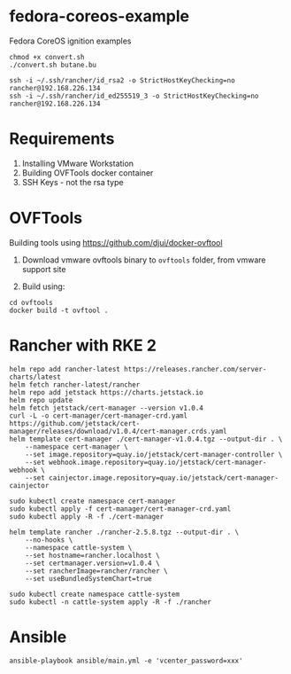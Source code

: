 # fedora-coreos-example

Fedora CoreOS ignition examples

```{shell}
chmod +x convert.sh
./convert.sh butane.bu

ssh -i ~/.ssh/rancher/id_rsa2 -o StrictHostKeyChecking=no rancher@192.168.226.134
ssh -i ~/.ssh/rancher/id_ed255519_3 -o StrictHostKeyChecking=no rancher@192.168.226.134
```

# Requirements

1. Installing VMware Workstation
2. Building OVFTools docker container
3. SSH Keys - not the rsa type

# OVFTools

Building tools using <https://github.com/djui/docker-ovftool>

1. Download vmware ovftools binary to `ovftools` folder, from vmware support site

2. Build using:

```
cd ovftools
docker build -t ovftool .
```

# Rancher with RKE 2


```
helm repo add rancher-latest https://releases.rancher.com/server-charts/latest
helm fetch rancher-latest/rancher
helm repo add jetstack https://charts.jetstack.io
helm repo update
helm fetch jetstack/cert-manager --version v1.0.4
curl -L -o cert-manager/cert-manager-crd.yaml https://github.com/jetstack/cert-manager/releases/download/v1.0.4/cert-manager.crds.yaml
helm template cert-manager ./cert-manager-v1.0.4.tgz --output-dir . \
    --namespace cert-manager \
    --set image.repository=quay.io/jetstack/cert-manager-controller \
    --set webhook.image.repository=quay.io/jetstack/cert-manager-webhook \
    --set cainjector.image.repository=quay.io/jetstack/cert-manager-cainjector

sudo kubectl create namespace cert-manager
sudo kubectl apply -f cert-manager/cert-manager-crd.yaml
sudo kubectl apply -R -f ./cert-manager

helm template rancher ./rancher-2.5.8.tgz --output-dir . \
    --no-hooks \
    --namespace cattle-system \
    --set hostname=rancher.localhost \
    --set certmanager.version=v1.0.4 \
    --set rancherImage=rancher/rancher \
    --set useBundledSystemChart=true

sudo kubectl create namespace cattle-system
sudo kubectl -n cattle-system apply -R -f ./rancher
```

# Ansible

```
ansible-playbook ansible/main.yml -e 'vcenter_password=xxx'
```
